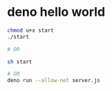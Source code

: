 # deno hello world

```sh
chmod u+x start
./start

# OR

sh start

# OR
deno run --allow-net server.js
```
